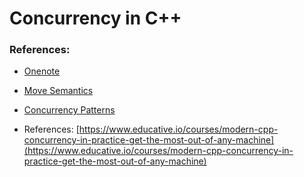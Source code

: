 # Concurrency in C++

### References:
* [Onenote](https://onedrive.live.com/redir?resid=E57CD436CD4D5D45%21106&page=Edit&wd=target%28Concurrency.one%7C8b8f9653-79ec-8e48-8d13-fe089d0f96b6%2F%29&wdorigin=717)
* [Move Semantics](https://onedrive.live.com/redir?resid=E57CD436CD4D5D45%21106&page=Edit&wd=target%28cppcon.one%7C79e342a9-636f-4b4b-91a8-70f77b026903%2FMove%20semantics%7C60e9b629-9674-4129-8529-bc712b94a78e%2F%29&wdorigin=703)

* [Concurrency Patterns](https://www.youtube.com/watch?v=A3DQxZCtKqo)

* References: [https://www.educative.io/courses/modern-cpp-concurrency-in-practice-get-the-most-out-of-any-machine](https://www.educative.io/courses/modern-cpp-concurrency-in-practice-get-the-most-out-of-any-machine)